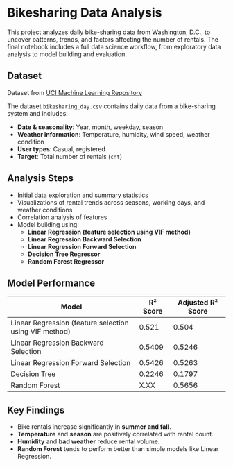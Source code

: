 # Bikesharing Data Analysis

This project analyzes daily bike-sharing data from Washington, D.C., to uncover patterns, trends, and factors affecting the number of rentals. The final notebook includes a full data science workflow, from exploratory data analysis to model building and evaluation.

## Dataset
Dataset from [UCI Machine Learning Repository](https://archive.ics.uci.edu/ml/datasets/Bike+Sharing+Dataset)

The dataset `bikesharing_day.csv` contains daily data from a bike-sharing system and includes:

- **Date & seasonality**: Year, month, weekday, season
- **Weather information**: Temperature, humidity, wind speed, weather condition
- **User types**: Casual, registered
- **Target**: Total number of rentals (`cnt`)

## Analysis Steps

- Initial data exploration and summary statistics
- Visualizations of rental trends across seasons, working days, and weather conditions
- Correlation analysis of features
- Model building using:
  - **Linear Regression (feature selection using VIF method)**
  - **Linear Regression Backward Selection**
  - **Linear Regression Forward Selection**
  - **Decision Tree Regressor**
  - **Random Forest Regressor**
 

## Model Performance

| Model                  | R² Score | Adjusted R² Score |
|-----------------------|----------|-------------------|
| Linear Regression (feature selection using VIF method)    | 0.521     | 0.504             |
| Linear Regression Backward Selection    | 0.5409     | 0.5246              |
| Linear Regression Forward Selection         | 0.5426     | 0.5263              |
| Decision Tree      | 0.2246     | 0.1797              |
| Random Forest | X.XX     | 0.5656              | 0.5404

## Key Findings

- Bike rentals increase significantly in **summer and fall**.
- **Temperature** and **season** are positively correlated with rental count.
- **Humidity** and **bad weather** reduce rental volume.
- **Random Forest** tends to perform better than simple models like Linear Regression.
